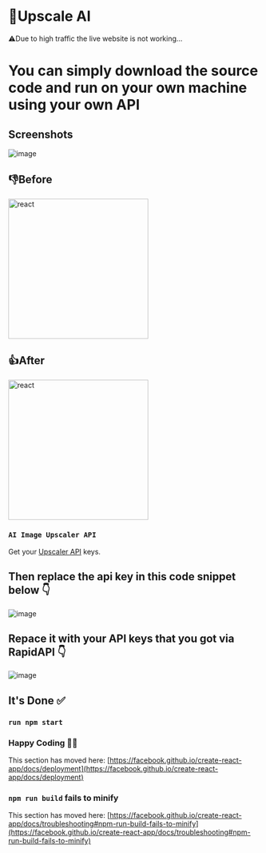 # 🚀Upscale AI
⚠️Due to high traffic the live website is not working...

# You can simply download the source code and run on your own machine using your own API

## Screenshots
![image](https://github.com/dipayansarkar47/upscale-ai/assets/77672753/657944a7-aa25-496c-9d28-eeb7c61b7c50)

## 👎Before 
<img src="https://github.com/dipayansarkar47/upscale-ai/assets/77672753/1381a124-b15e-49b8-8c85-51d40527a834" alt="react" width="280" />

## 👍After
<img src="https://github.com/dipayansarkar47/upscale-ai/assets/77672753/bc845810-eb3b-4022-946e-6b46d7e85db7" alt="react" width="280" />



### `AI Image Upscaler API`


Get your [Upscaler API](https://rapidapi.com/firdavscoder1/api/ai-picture-upscaler) keys.

## Then replace the api key in this code snippet below 👇
![image](https://github.com/dipayansarkar47/upscale-ai/assets/77672753/e7288d6c-ad71-45b6-8e3f-3e8382b065de)

## Repace it with your API keys that you got via RapidAPI 👇
![image](https://github.com/dipayansarkar47/upscale-ai/assets/77672753/9b230e35-7f41-4d63-89b4-275ad55dd0d9)

## It's Done ✅
### `run npm start`



### Happy Coding 🧑‍💻

This section has moved here: [https://facebook.github.io/create-react-app/docs/deployment](https://facebook.github.io/create-react-app/docs/deployment)

### `npm run build` fails to minify

This section has moved here: [https://facebook.github.io/create-react-app/docs/troubleshooting#npm-run-build-fails-to-minify](https://facebook.github.io/create-react-app/docs/troubleshooting#npm-run-build-fails-to-minify)
